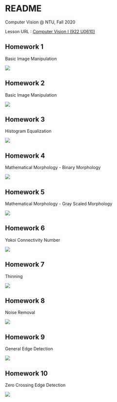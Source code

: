 # README

Computer Vision @ NTU, Fall 2020

Lesson URL : [ Computer Vision I (922 U0610) ](http://cv2.csie.ntu.edu.tw/CV/index.html)

## Homework 1

Basic Image Manipulation

![](https://github.com/MeteorVE/Fall-2020-CV/raw/master/homework-result-demo/hw1.png)


## Homework 2

Basic Image Manipulation

![](https://raw.githubusercontent.com/MeteorVE/Fall-2020-CV/master/homework-result-demo/hw2.png)

## Homework 3

Histogram Equalization

![](https://github.com/MeteorVE/Fall-2020-CV/raw/master/homework-result-demo/hw3.gif)

## Homework 4

Mathematical Morphology - Binary Morphology

![](https://github.com/MeteorVE/Fall-2020-CV/raw/master/homework-result-demo/HW4.gif)

## Homework 5

Mathematical Morphology - Gray Scaled Morphology

![](https://github.com/MeteorVE/Fall-2020-CV/raw/master/homework-result-demo/hw5.png)

## Homework 6

Yokoi Connectivity Number

![](https://github.com/MeteorVE/Fall-2020-CV/raw/master/homework-result-demo/hw6.png)

## Homework 7

Thinning

![](https://raw.githubusercontent.com/MeteorVE/Fall-2020-CV/master/homework-result-demo/HW7.gif)

## Homework 8

Noise Removal

![](https://github.com/MeteorVE/Fall-2020-CV/raw/master/homework-result-demo/hw8.gif)

## Homework 9

General Edge Detection

![](https://github.com/MeteorVE/Fall-2020-CV/raw/master/homework-result-demo/hw9.gif)

## Homework 10

Zero Crossing Edge Detection

![](https://github.com/MeteorVE/Fall-2020-CV/raw/master/homework-result-demo/HW10.gif)
